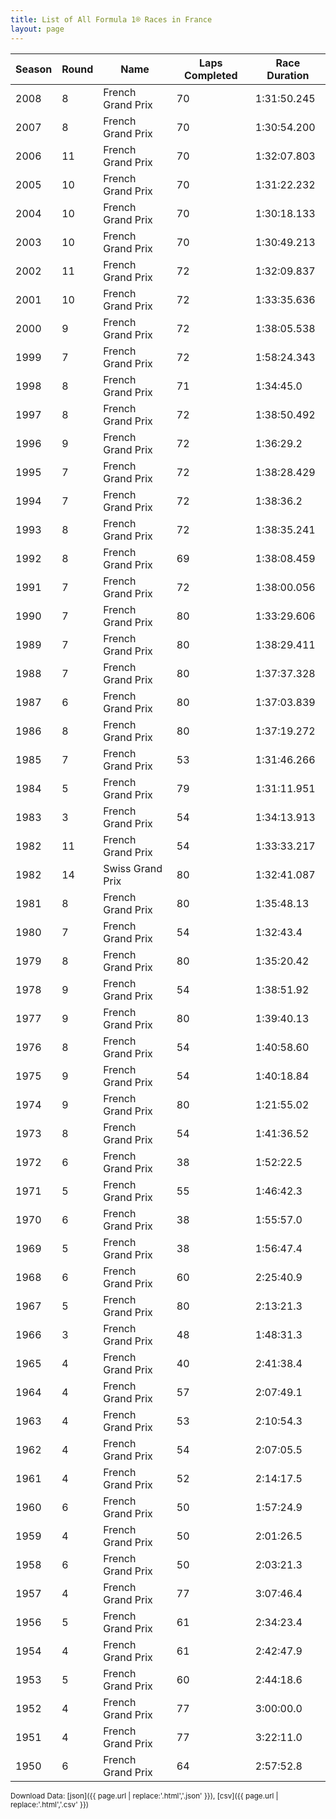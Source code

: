 ```yaml
---
title: List of All Formula 1® Races in France
layout: page
---
```


| Season | Round | Name | Laps Completed | Race Duration |
|--|--|--|--|--|
| 2008 | 8 | French Grand Prix | 70 | 1:31:50.245 |
| 2007 | 8 | French Grand Prix | 70 | 1:30:54.200 |
| 2006 | 11 | French Grand Prix | 70 | 1:32:07.803 |
| 2005 | 10 | French Grand Prix | 70 | 1:31:22.232 |
| 2004 | 10 | French Grand Prix | 70 | 1:30:18.133 |
| 2003 | 10 | French Grand Prix | 70 | 1:30:49.213 |
| 2002 | 11 | French Grand Prix | 72 | 1:32:09.837 |
| 2001 | 10 | French Grand Prix | 72 | 1:33:35.636 |
| 2000 | 9 | French Grand Prix | 72 | 1:38:05.538 |
| 1999 | 7 | French Grand Prix | 72 | 1:58:24.343 |
| 1998 | 8 | French Grand Prix | 71 | 1:34:45.0 |
| 1997 | 8 | French Grand Prix | 72 | 1:38:50.492 |
| 1996 | 9 | French Grand Prix | 72 | 1:36:29.2 |
| 1995 | 7 | French Grand Prix | 72 | 1:38:28.429 |
| 1994 | 7 | French Grand Prix | 72 | 1:38:36.2 |
| 1993 | 8 | French Grand Prix | 72 | 1:38:35.241 |
| 1992 | 8 | French Grand Prix | 69 | 1:38:08.459 |
| 1991 | 7 | French Grand Prix | 72 | 1:38:00.056 |
| 1990 | 7 | French Grand Prix | 80 | 1:33:29.606 |
| 1989 | 7 | French Grand Prix | 80 | 1:38:29.411 |
| 1988 | 7 | French Grand Prix | 80 | 1:37:37.328 |
| 1987 | 6 | French Grand Prix | 80 | 1:37:03.839 |
| 1986 | 8 | French Grand Prix | 80 | 1:37:19.272 |
| 1985 | 7 | French Grand Prix | 53 | 1:31:46.266 |
| 1984 | 5 | French Grand Prix | 79 | 1:31:11.951 |
| 1983 | 3 | French Grand Prix | 54 | 1:34:13.913 |
| 1982 | 11 | French Grand Prix | 54 | 1:33:33.217 |
| 1982 | 14 | Swiss Grand Prix | 80 | 1:32:41.087 |
| 1981 | 8 | French Grand Prix | 80 | 1:35:48.13 |
| 1980 | 7 | French Grand Prix | 54 | 1:32:43.4 |
| 1979 | 8 | French Grand Prix | 80 | 1:35:20.42 |
| 1978 | 9 | French Grand Prix | 54 | 1:38:51.92 |
| 1977 | 9 | French Grand Prix | 80 | 1:39:40.13 |
| 1976 | 8 | French Grand Prix | 54 | 1:40:58.60 |
| 1975 | 9 | French Grand Prix | 54 | 1:40:18.84 |
| 1974 | 9 | French Grand Prix | 80 | 1:21:55.02 |
| 1973 | 8 | French Grand Prix | 54 | 1:41:36.52 |
| 1972 | 6 | French Grand Prix | 38 | 1:52:22.5 |
| 1971 | 5 | French Grand Prix | 55 | 1:46:42.3 |
| 1970 | 6 | French Grand Prix | 38 | 1:55:57.0 |
| 1969 | 5 | French Grand Prix | 38 | 1:56:47.4 |
| 1968 | 6 | French Grand Prix | 60 | 2:25:40.9 |
| 1967 | 5 | French Grand Prix | 80 | 2:13:21.3 |
| 1966 | 3 | French Grand Prix | 48 | 1:48:31.3 |
| 1965 | 4 | French Grand Prix | 40 | 2:41:38.4 |
| 1964 | 4 | French Grand Prix | 57 | 2:07:49.1 |
| 1963 | 4 | French Grand Prix | 53 | 2:10:54.3 |
| 1962 | 4 | French Grand Prix | 54 | 2:07:05.5 |
| 1961 | 4 | French Grand Prix | 52 | 2:14:17.5 |
| 1960 | 6 | French Grand Prix | 50 | 1:57:24.9 |
| 1959 | 4 | French Grand Prix | 50 | 2:01:26.5 |
| 1958 | 6 | French Grand Prix | 50 | 2:03:21.3 |
| 1957 | 4 | French Grand Prix | 77 | 3:07:46.4 |
| 1956 | 5 | French Grand Prix | 61 | 2:34:23.4 |
| 1954 | 4 | French Grand Prix | 61 | 2:42:47.9 |
| 1953 | 5 | French Grand Prix | 60 | 2:44:18.6 |
| 1952 | 4 | French Grand Prix | 77 | 3:00:00.0 |
| 1951 | 4 | French Grand Prix | 77 | 3:22:11.0 |
| 1950 | 6 | French Grand Prix | 64 | 2:57:52.8 |

<small>Download Data: [json]({{ page.url | replace:'.html','.json' }}), [csv]({{ page.url | replace:'.html','.csv' }})</small>
